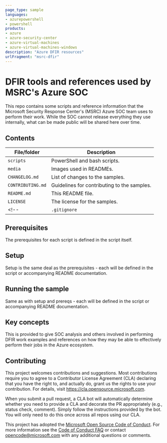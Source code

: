 ```yaml
---
page_type: sample
languages:
- azurepowershell
- powershell
products:
- azure
- azure-security-center
- azure-virtual-machines
- azure-virtual-machines-windows
description: "Azure DFIR resources"
urlFragment: "msrc-dfir"
---
```


# DFIR tools and references used by MSRC's Azure SOC

<!-- 
Guidelines on README format: https://review.docs.microsoft.com/help/onboard/admin/samples/concepts/readme-template?branch=master

Guidance on onboarding samples to docs.microsoft.com/samples: https://review.docs.microsoft.com/help/onboard/admin/samples/process/onboarding?branch=master

Taxonomies for products and languages: https://review.docs.microsoft.com/new-hope/information-architecture/metadata/taxonomies?branch=master
-->

This repo contains some scripts and reference information that the Microsoft Security Response Center's (MSRC) Azure SOC team uses to perform their work. While the SOC cannot release everything they use internally, what can be made public will be shared here over time.

## Contents

| File/folder       | Description                                 |
|-------------------|---------------------------------------------|
| `scripts`         | PowerShell and bash scripts.                |
| `media`           | Images used in READMEs.                     |
| `CHANGELOG.md`    | List of changes to the samples.             |
| `CONTRIBUTING.md` | Guidelines for contributing to the samples. |
| `README.md`       | This README file.                           |
| `LICENSE`         | The license for the samples.                |
<!--| `.gitignore`      | Define what to ignore at commit time.      |-->

## Prerequisites

The prerequisites for each script is defined in the script itself.

## Setup

Setup is the same deal as the prerequisites - each will be defined in the script or accompanying README documentation.

## Running the sample

Same as with setup and prereqs - each will be defined in the script or accompanying README documentation.

## Key concepts

This is provided to give SOC analysis and others involved in performing DFIR work examples and references on how they may be able to effectively perform their jobs in the Azure ecosystem.

## Contributing

This project welcomes contributions and suggestions.  Most contributions require you to agree to a
Contributor License Agreement (CLA) declaring that you have the right to, and actually do, grant us
the rights to use your contribution. For details, visit https://cla.opensource.microsoft.com.

When you submit a pull request, a CLA bot will automatically determine whether you need to provide
a CLA and decorate the PR appropriately (e.g., status check, comment). Simply follow the instructions
provided by the bot. You will only need to do this once across all repos using our CLA.

This project has adopted the [Microsoft Open Source Code of Conduct](https://opensource.microsoft.com/codeofconduct/).
For more information see the [Code of Conduct FAQ](https://opensource.microsoft.com/codeofconduct/faq/) or
contact [opencode@microsoft.com](mailto:opencode@microsoft.com) with any additional questions or comments.
